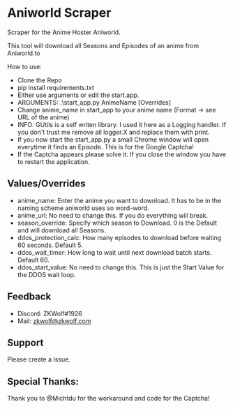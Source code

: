 
# Aniworld Scraper

Scraper for the Anime Hoster Aniworld. 

This tool will download all Seasons and Episodes of an anime from Aniworld.to

How to use:
* Clone the Repo
* pip install requirements.txt
* Either use arguments or edit the start.app.
* ARGUMENTS: .\start_app.py AnimeName [Overrides]
* Change anime_name in start_app to your anime name (Format -> see URL of the anime)
* INFO: GUtils is a self writen library. I used it here as a Logging handler. If you don't trust me remove all logger.X
and replace them with print. 
* If you now start the start_app.py a small Chrome window will open everytime it finds an Episode. This is for the Google Captcha!
* If the Captcha appears please solve it. If you close the window you have to restart the application.

## Values/Overrides
* anime_name: Enter the anime you want to download. It has to be in the naming scheme aniworld uses so word-word.
* anime_url: No need to change this. If you do everything will break.
* season_override: Specify which season to Download. 0 is the Default and will download all Seasons.
* ddos_protection_calc: How many episodes to download before waiting 60 seconds. Default 5.
* ddos_wait_timer: How long to wait until next download batch starts. Default 60.
* ddos_start_value: No need to change this. This is just the Start Value for the DDOS wait loop.

## Feedback
* Discord: ZKWolf#1926 
* Mail: zkwolf@zkwolf.com


## Support
Please create a Issue.

## Special Thanks:
Thank you to @Michtdu for the workaround and code for the Captcha!
